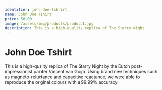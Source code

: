 ```yaml
---
identifier: john-doe-tshrirt
name: John Doe Tshirt
price: 50.00
image: /assets/img/products/product1.jpg
description: This is a high-quality replica of The Starry Night
---
```


# John Doe Tshirt

This is a high-quality replica of The Starry Night by the Dutch post-impressionist painter Vincent van Gogh. Using brand new techniques such as magneto-reluctance and capacitive reactance, we were able to reproduce the original colours with a 99.99% accuracy.